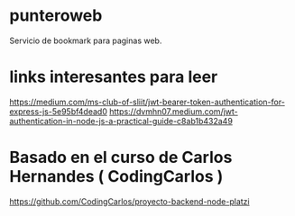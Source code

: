 # punteroweb
Servicio de bookmark para paginas web.

# links interesantes para leer
https://medium.com/ms-club-of-sliit/jwt-bearer-token-authentication-for-express-js-5e95bf4dead0
https://dvmhn07.medium.com/jwt-authentication-in-node-js-a-practical-guide-c8ab1b432a49

# Basado en el curso de Carlos Hernandes ( CodingCarlos )
https://github.com/CodingCarlos/proyecto-backend-node-platzi
